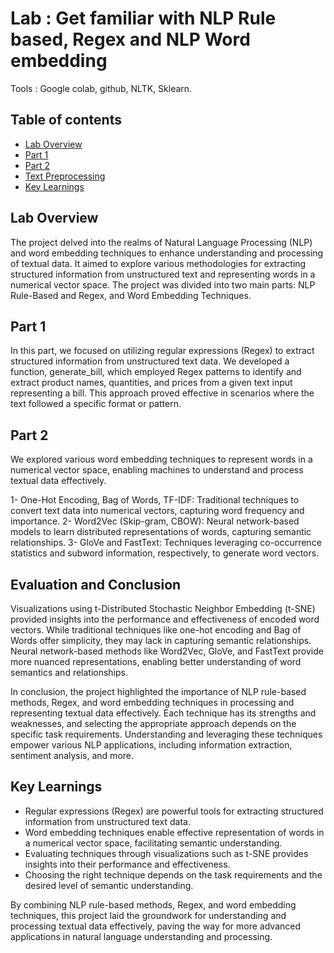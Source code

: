 # Lab : Get familiar with NLP Rule based, Regex and NLP Word embedding

Tools : Google colab, github, NLTK, Sklearn.

## Table of contents
 - [Lab Overview](https://github.com/aymanboufarhi/Rule-based-Regex-and-NLP-Word-embedding?tab=readme-ov-file#lab-overview)
 - [Part 1](https://github.com/aymanboufarhi/Rule-based-Regex-and-NLP-Word-embedding?tab=readme-ov-file#part-1)
 - [Part 2](https://github.com/aymanboufarhi/Rule-based-Regex-and-NLP-Word-embedding?tab=readme-ov-file#part-2)
 - [Text Preprocessing](https://github.com/aymanboufarhi/Rule-based-Regex-and-NLP-Word-embedding?tab=readme-ov-file#evaluation-and-conclusion)
 - [Key Learnings](https://github.com/aymanboufarhi/Rule-based-Regex-and-NLP-Word-embedding?tab=readme-ov-file#key-learnings)

## Lab Overview
The project delved into the realms of Natural Language Processing (NLP) and word embedding techniques to enhance understanding and processing of textual data. It aimed to explore various methodologies for extracting structured information from unstructured text and representing words in a numerical vector space. The project was divided into two main parts: NLP Rule-Based and Regex, and Word Embedding Techniques.

## Part 1
In this part, we focused on utilizing regular expressions (Regex) to extract structured information from unstructured text data. We developed a function, generate_bill, which employed Regex patterns to identify and extract product names, quantities, and prices from a given text input representing a bill. This approach proved effective in scenarios where the text followed a specific format or pattern.

## Part 2
We explored various word embedding techniques to represent words in a numerical vector space, enabling machines to understand and process textual data effectively.

1- One-Hot Encoding, Bag of Words, TF-IDF: Traditional techniques to convert text data into numerical vectors, capturing word frequency and importance.
2- Word2Vec (Skip-gram, CBOW): Neural network-based models to learn distributed representations of words, capturing semantic relationships.
3- GloVe and FastText: Techniques leveraging co-occurrence statistics and subword information, respectively, to generate word vectors.

## Evaluation and Conclusion
Visualizations using t-Distributed Stochastic Neighbor Embedding (t-SNE) provided insights into the performance and effectiveness of encoded word vectors. While traditional techniques like one-hot encoding and Bag of Words offer simplicity, they may lack in capturing semantic relationships. Neural network-based methods like Word2Vec, GloVe, and FastText provide more nuanced representations, enabling better understanding of word semantics and relationships.

In conclusion, the project highlighted the importance of NLP rule-based methods, Regex, and word embedding techniques in processing and representing textual data effectively. Each technique has its strengths and weaknesses, and selecting the appropriate approach depends on the specific task requirements. Understanding and leveraging these techniques empower various NLP applications, including information extraction, sentiment analysis, and more.

## Key Learnings
- Regular expressions (Regex) are powerful tools for extracting structured information from unstructured text data.
- Word embedding techniques enable effective representation of words in a numerical vector space, facilitating semantic understanding.
- Evaluating techniques through visualizations such as t-SNE provides insights into their performance and effectiveness.
- Choosing the right technique depends on the task requirements and the desired level of semantic understanding.

By combining NLP rule-based methods, Regex, and word embedding techniques, this project laid the groundwork for understanding and processing textual data effectively, paving the way for more advanced applications in natural language understanding and processing.
